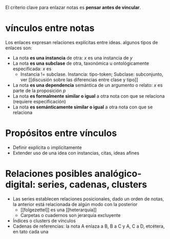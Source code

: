 El criterio clave para enlazar notas es **pensar antes de vincular**.

# vínculos entre notas
Los enlaces expresan relaciones explícitas entre ideas. algunos tipos de enlaces son:

- La nota **es una instancia** de otra: *x* es una instancia de *y*
- La nota **es una subclase** de otra, taxonómica u ontológicamente especificada: *x* es 
    - Instancia != subclase. Instancia: tipo-token; Subclase: subconjunto, ver [[discusión sobre las diferencias entre clase y tipo]]
- La nota **es una dependencia** semántica de un argumento o relato: *x* es parte de la proposición *p*
- La nota **es formalmente similar o igual** a otra nota con que se relaciona (requiere especificación)
- La nota **es semánticamente similar o igual** a otra nota con que se relaciona

# Propósitos entre vínculos
- Definir explícita o implícitamente
- Extender uso de una idea con instancias, citas, ideas afines

# Relaciones posibles analógico-digital: series, cadenas, clusters
- Las series establecen relaciones posicionales, dado un orden de notas, la anterior está relacionada de algún modo con la posterior
    - [[folgezettel]] es una [[heterarquía]]
    - Carpetas o cuadernos son jerarquía excluyente
- Índices o clusters de vínculos
- Cadenas de referencias: la nota A enlaza a B, B a C y A, C a D, etcétera, en tato cada una 
